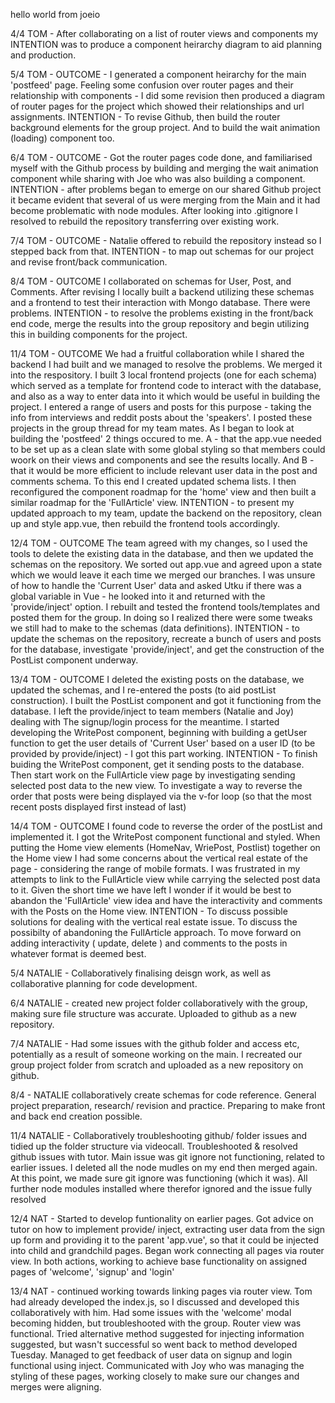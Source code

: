 hello world from joeio

4/4 TOM - After collaborating on a list of router views and components my INTENTION was to produce a component heirarchy diagram to aid planning and production.

5/4 TOM - OUTCOME - I generated a component heirarchy for the main 'postfeed' page. Feeling some confusion over router pages and their relationship with components - I did some revision then produced a diagram of router pages for the project which showed their relationships and url assignments. INTENTION - To revise Github, then build the router background elements for the group project. And to build the wait animation (loading) component too.

6/4 TOM - OUTCOME - Got the router pages code done, and familiarised myself with the Github process by building and merging the wait animation component while sharing with Joe who was also building a component. INTENTION - after problems began to emerge on our shared Github project it became evident that several of us were merging from the Main and it had become problematic with node modules. After looking into .gitignore I resolved to rebuild the repository transferring over existing work.

7/4 TOM - OUTCOME - Natalie offered to rebuild the repository instead so I stepped back from that. INTENTION - to map out schemas for our project and revise front/back communication.

8/4 TOM - OUTCOME I collaborated on schemas for User, Post, and Comments. After revising I locally built a backend utilizing these schemas and a frontend to test their interaction with Mongo database. There were problems. INTENTION - to resolve the problems existing in the front/back end code, merge the results into the group repository and begin utilizing this in building components for the project.

11/4 TOM - OUTCOME We had a fruitful collaboration while I shared the  backend I had built and we managed to resolve the problems. We merged it into the respository. I built 3 local frontend projects (one for each schema) which served as a template for frontend code to interact with the database, and also as a way to enter data into it which would be useful in building the project. I entered a range of users and posts for this purpose - taking the info from interviews and reddit posts about the 'speakers'. I posted these projects in the group thread for my team mates. As I began to look at building the 'postfeed' 2 things occured to me. A - that the app.vue needed to be set up as a clean slate with some global styling so that members could woork on their views and components and see the results locally. And B - that it would be more efficient to include relevant user data in the post and comments schema. To this end I created updated schema lists. I then reconfigured the component roadmap for the 'home' view and then built a similar roadmap for the 'FullArticle' view. INTENTION - to present my updated approach to my team, update the backend on the repository, clean up and style app.vue, then rebuild the frontend tools accordingly.

12/4 TOM - OUTCOME The team agreed with my changes, so I used the tools to delete the existing data in the database, and then we updated the schemas on the repository. We sorted out app.vue and agreed upon a state which we would leave it each time we merged our branches. I was unsure of how to handle the 'Current User' data and asked Utku if there was a global variable in Vue - he looked into it and returned with the 'provide/inject' option. I rebuilt and tested the frontend tools/templates and posted them for the group. In doing so I realized there were some tweaks we still had to make to the schemas (data definitions). INTENTION - to update the schemas on the repository, recreate a bunch of users and posts for the database, investigate 'provide/inject', and get the construction of the PostList component underway.

13/4 TOM - OUTCOME I deleted the existing posts on the database, we updated the schemas, and I re-entered the posts (to aid postList construction). I built the PostList component and got it functioning from the database. I left the provide/inject to team members (Natalie and Joy) dealing with The signup/login process for the meantime. I started developing the WritePost component, beginning with building a getUser function to get the user details of 'Current User' based on a user ID (to be provided by provide/inject) - I got this part working. INTENTION - To finish buiding the WritePost component, get it sending posts to the database. Then start work on the FullArticle view page by investigating sending selected post data to the new view. To investigate a way to reverse the order that posts were being displayed via the v-for loop (so that the most recent posts displayed first instead of last)

14/4 TOM - OUTCOME I found code to reverse the order of the postList and implemented it. I got the WritePost component functional and styled. When putting the Home view elements (HomeNav, WriePost, Postlist) together on the Home view I had some concerns about the vertical real estate of the page - considering the range of mobile formats. I was frustrated in my attempts to link to the FullArticle view while carrying the selected post data to it. Given the short time we have left I wonder if it would be best to abandon the 'FullArticle' view idea and have the interactivity and comments with the Posts on the Home view. INTENTION - To discuss possible solutions for dealing with the vertical real estate issue. To discuss the possibilty of abandoning the FullArticle approach. To move forward on adding interactivity ( update, delete ) and comments to the posts in whatever format is deemed best.




5/4 NATALIE - Collaboratively finalising deisgn work, as well as collaborative planning for code development.

6/4 NATALIE - created new project folder collaboratively with the group, making sure file structure was accurate. Uploaded to github as a new repository. 

7/4 NATALIE - Had some issues with the github folder and access etc, potentially as a result of someone working on the main. I recreated our group project folder from scratch and uploaded as a new repository on github. 

8/4 - NATALIE collaboratively create schemas for code reference. General project preparation, research/ revision and practice. Preparing to make front and back end creation possible. 


11/4 NATALIE - Collaboratively troubleshooting github/ folder issues and tidied up the folder structure via videocall. Troubleshooted & resolved github issues with tutor. Main issue was git ignore not functioning, related to earlier issues. I deleted all the node mudles on my end then merged again. At this point, we made sure git ignore was functioning (which it was). All further node modules installed where therefor ignored and the issue fully resolved

12/4 NAT - Started to develop funtionality on earlier pages. Got advice on tutor on how to implement provide/ inject, extracting user data from the sign up form and providing it to the parent 'app.vue', so that it could be injected into child and grandchild pages. Began work connecting all pages via router view. In both actions, working to achieve base functionality on assigned pages of 'welcome', 'signup' and 'login'


13/4 NAT - continued working towards linking pages via router view. Tom had already developed the index.js, so I discussed and developed this collaboratively with him. Had some issues with the 'welcome' modal becoming hidden, but troubleshooted with the group. Router view was functional. 
Tried alternative method suggested for injecting information suggested, but wasn't successful so went back to method developed Tuesday. Managed to get feedback of user data on signup and login functional using inject. Communicated with Joy who was managing the styling of these pages, working closely to make sure our changes and merges were aligning. 




